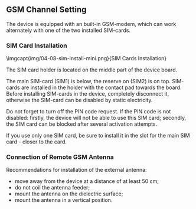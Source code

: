 ## GSM Channel Setting

The device is equipped with an built-in GSM-modem, which can work alternately with one of the two installed SIM-cards.

### SIM Card Installation

\imgcapt{img/04-08-sim-install-mini.png}{SIM Cards Installation}

The SIM card holder is located on the middle part of the device board.

The main SIM-card (SIM1) is below, the reserve on (SIM2) is on top. SIM-cards are installed in the holder with the contact pad towards the board. Before installing SIM-cards in the device, completely disconnect it, otherwise the SIM-card can be disabled by static electricity.

Do not forget to turn off the PIN code request. If the PIN code is not disabled: firstly, the device will not be able to use this SIM card; secondly, the SIM card can be blocked after several activation attempts.

If you use only one SIM card, be sure to install it in the slot for the main SIM card - closer to the card.

### Connection of Remote GSM Antenna

Recommendations for installation of the external antenna:

* move away from the device at a distance of at least 50 cm;
* do not coil the antenna feeder;
* mount the antenna on the dielectric surface;
* mount the antenna in a vertical position.